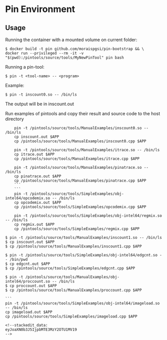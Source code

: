 # Pin Environment

## Usage
Running the container with a mounted volume on current folder:
```
$ docker build -t pin github.com/moraispgsi/pin-bootstrap && \
docker run --privileged --rm -it -v "$(pwd):/pintools/source/tools/MyNewPinTool" pin bash
```

Running a pin-tool:
```
$ pin -t <tool-name> -- <program>
```

Example:
```
$ pin -t inscount0.so -- /bin/ls
```

The output will be in inscount.out

Run examples of pintools and copy their result and source code to the host directory

```
	pin -t /pintools/source/tools/ManualExamples/inscount0.so -- /bin/ls
	cp inscount.out $APP
	cp /pintools/source/tools/ManualExamples/inscount0.cpp $APP
```

```	
	pin -t /pintools/source/tools/ManualExamples/itrace.so -- /bin/ls
	cp itrace.out $APP
	cp /pintools/source/tools/ManualExamples/itrace.cpp $APP
```
	
```
	pin -t /pintools/source/tools/ManualExamples/pinatrace.so -- /bin/ls
	cp pinatrace.out $APP
	cp /pintools/source/tools/ManualExamples/pinatrace.cpp $APP
	```
	```
	pin -t /pintools/source/tools/SimpleExamples/obj-intel64/opcodemix.so -- /bin/ls
	cp opcodemix.out $APP
	cp /pintools/source/tools/SimpleExamples/opcodemix.cpp $APP
```
```
	pin -t /pintools/source/tools/SimpleExamples/obj-intel64/regmix.so -- /bin/ls
	cp regmix.out $APP
	cp /pintools/source/tools/SimpleExamples/regmix.cpp $APP
```
```
$ pin -t /pintools/source/tools/ManualExamples/inscount1.so -- /bin/ls
$ cp inscount.out $APP
$ cp /pintools/source/tools/ManualExamples/inscount1.cpp $APP
```
	
```
$ pin -t /pintools/source/tools/SimpleExamples/obj-intel64/edgcnt.so -- /bin/pwd 
$ cp edgcnt.out $APP
$ cp /pintools/source/tools/SimpleExamples/edgcnt.cpp $APP
```

```
$ pin -t /pintools/source/tools/ManualExamples/obj-intel64/proccount.so -- /bin/ls
$ cp proccount.out $APP
$ cp /pintools/source/tools/ManualExamples/proccount.cpp $APP
```
	```
	pin -t /pintools/source/tools/SimpleExamples/obj-intel64/imageload.so -- /bin/ls
	cp imageload.out $APP
	cp /pintools/source/tools/SimpleExamples/imageload.cpp $APP
```
<!--stackedit_data:
eyJoaXN0b3J5IjpbMTE3MzY2OTU1MV19
-->